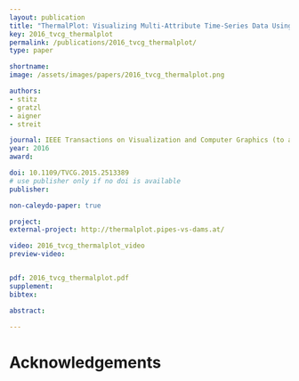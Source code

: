 ```yaml
---
layout: publication
title: "ThermalPlot: Visualizing Multi-Attribute Time-Series Data Using a Thermal Metaphor"
key: 2016_tvcg_thermalplot
permalink: /publications/2016_tvcg_thermalplot/
type: paper

shortname:
image: /assets/images/papers/2016_tvcg_thermalplot.png

authors:
- stitz
- gratzl
- aigner
- streit

journal: IEEE Transactions on Visualization and Computer Graphics (to appear)
year: 2016
award:

doi: 10.1109/TVCG.2015.2513389
# use publisher only if no doi is available
publisher:

non-caleydo-paper: true

project: 
external-project: http://thermalplot.pipes-vs-dams.at/

video: 2016_tvcg_thermalplot_video
preview-video:


pdf: 2016_tvcg_thermalplot.pdf
supplement:
bibtex:

abstract: 

---
```


# Acknowledgements
